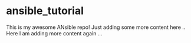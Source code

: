 # ansible_tutorial


This is my awesome ANsible repo!
Just adding some more content here ..
Here I am adding more content again ...
